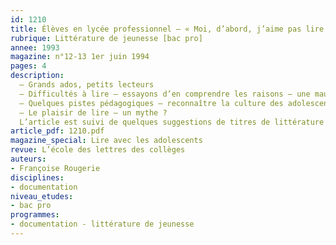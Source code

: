 ```yaml
---
id: 1210
title: Élèves en lycée professionnel – « Moi, d’abord, j’aime pas lire »
rubrique: Littérature de jeunesse [bac pro]
annee: 1993
magazine: n°12-13 1er juin 1994
pages: 4
description: 
  – Grands ados, petits lecteurs
  – Difficultés à lire – essayons d’en comprendre les raisons – une mauvaise maîtrise du savoir-lire ; la lecture en danger ?
  – Quelques pistes pédagogiques – reconnaître la culture des adolescents ; fabriquer un livre ; s’appuyer sur la littérature de jeunesse
  – Le plaisir de lire – un mythe ?
  L’article est suivi de quelques suggestions de titres de littérature jeunesse.
article_pdf: 1210.pdf
magazine_special: Lire avec les adolescents
revue: L’école des lettres des collèges
auteurs:
- Françoise Rougerie
disciplines:
- documentation
niveau_etudes:
- bac pro
programmes:
- documentation - littérature de jeunesse
---
```

